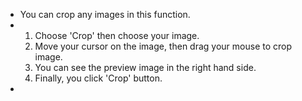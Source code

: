 - You can crop any images in this function.
- <ol>
  <li>Choose 'Crop' then choose your image.</li>
  <li>Move your cursor on the image, then drag your mouse to crop image.</li>
  <li>You can see the preview image in the right hand side.</li>
  <li>Finally, you click 'Crop' button.</li>
  </ol>
-